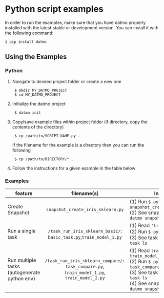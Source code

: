 # Python script examples

In order to run the examples, make sure that you have datmo properly installed with the latest 
stable or development version. You can install it with the following command:
```
$ pip install datmo
```

## Using the Examples
### Python
1. Navigate to desired project folder or create a new one 

        $ mkdir MY_DATMO_PROJECT
        $ cd MY_DATMO_PROJECT
        
2. Initialize the datmo project

        $ datmo init

3. Copy/save example files within project folder (if directory, copy the contents of the directory)

        $ cp /path/to/SCRIPT_NAME.py .
        
   If the filename for the example is a directory then you can run the following
   
        $ cp /path/to/DIRECTORY/* .
        
4. Follow the instructions for a given example in the table below


### Examples

| feature  | filename(s) | Instructions |
| ------------- |:-------------:| -----|
| Create Snapshot | `snapshot_create_iris_sklearn.py`| (1) Run `$ python snapshot_create_iris_sklearn.py` <br> (2) See snapshots created with `$ datmo snapshot ls` |
| Run a single task | `/task_run_iris_sklearn_basic/`: `basic_task.py`,`train_model_1.py`| (1) Read `'train_model_1.py` <br> (2) Run `$ python basic_task.py` <br> (3) See task results with `$ datmo task ls`|
| Run multiple tasks (autogenerate python env) | `/task_run_iris_sklearn_compare/:` `task_compare.py`, `train_model_1.py`, `train_model_2.py` | (1) Read `train_model_1.py` and `train_model_2.py` <br> (2) Run `$ python task_compare.py` <br> (3) See task results with `$ datmo task ls` <br> (4) See snapshots created with `$ datmo snapshot ls`|